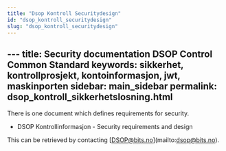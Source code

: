```yaml
---
title: "Dsop Kontroll Securitydesign"
id: "dsop_kontroll_securitydesign"
slug: "dsop_kontroll_securitydesign"
---
```


﻿---
title: Security documentation DSOP Control Common Standard
keywords: sikkerhet, kontrollprosjekt, kontoinformasjon, jwt, maskinporten
sidebar: main_sidebar
permalink: dsop_kontroll_sikkerhetslosning.html
---

There is one document which defines requirements for security.

* DSOP Kontrollinformasjon - Security requirements and design

This can be retrieved by contacting [[DSOP@bits.no](mailto:DSOP@bits.no)](mailto:dsop@bits.no).

